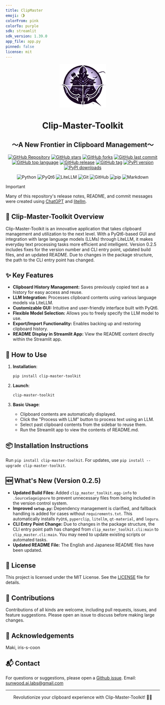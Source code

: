 ```yaml
---
title: ClipMaster
emoji: 🌖
colorFrom: pink
colorTo: purple
sdk: streamlit
sdk_version: 1.39.0
app_file: app.py
pinned: false
license: mit
---
```


<p align="center">
<img src="https://raw.githubusercontent.com/Sunwood-ai-labs/ClipMaster/main/docs/icon2.png" width="30%">
<br>
<h1 align="center">Clip-Master-Toolkit</h1>
<h2 align="center">
  ～A New Frontier in Clipboard Management～
</h2>

<p align="center">
  <a href="https://github.com/Sunwood-ai-labs/ClipMaster"><img src="https://img.shields.io/badge/GitHub-Repository-blue?logo=github" alt="GitHub Repository"></a>
  <a href="https://github.com/Sunwood-ai-labs/ClipMaster/stargazers"><img src="https://img.shields.io/github/stars/Sunwood-ai-labs/ClipMaster?style=social" alt="GitHub stars"></a>
  <a href="https://github.com/Sunwood-ai-labs/ClipMaster/network/members"><img src="https://img.shields.io/github/forks/Sunwood-ai-labs/ClipMaster?style=social" alt="GitHub forks"></a>
  <a href="https://github.com/Sunwood-ai-labs/ClipMaster/commits/main"><img src="https://img.shields.io/github/last-commit/Sunwood-ai-labs/ClipMaster" alt="GitHub last commit"></a>
  <a href="https://github.com/Sunwood-ai-labs/ClipMaster/search?l=python"><img src="https://img.shields.io/github/languages/top/Sunwood-ai-labs/ClipMaster" alt="GitHub top language"></a>
  <a href="https://github.com/Sunwood-ai-labs/ClipMaster/releases"><img src="https://img.shields.io/github/v/release/Sunwood-ai-labs/ClipMaster?sort=semver&color=red" alt="GitHub release"></a>
  <a href="https://github.com/Sunwood-ai-labs/ClipMaster/tags"><img src="https://img.shields.io/github/v/tag/Sunwood-ai-labs/ClipMaster?color=orange" alt="GitHub tag"></a>
  <a href="https://pypi.org/project/clip-master-toolkit/"><img src="https://img.shields.io/pypi/v/clip-master-toolkit.svg" alt="PyPI version"></a>
  <a href="https://pypi.org/project/clip-master-toolkit/"><img src="https://img.shields.io/pypi/dm/clip-master-toolkit.svg" alt="PyPI downloads"></a>
</p>

<p align="center">
  <img src="https://img.shields.io/badge/Python-3776AB?style=for-the-badge&logo=python&logoColor=white" alt="Python">
  <img src="https://img.shields.io/badge/PyQt6-41CD52?style=for-the-badge&logo=qt&logoColor=white" alt="PyQt6">
  <img src="https://img.shields.io/badge/LiteLLM-FF6F61?style=for-the-badge&logo=openai&logoColor=white" alt="LiteLLM">
  <img src="https://img.shields.io/badge/Git-F05032?style=for-the-badge&logo=git&logoColor=white" alt="Git">
  <img src="https://img.shields.io/badge/GitHub-181717?style=for-the-badge&logo=github&logoColor=white" alt="GitHub">
  <img src="https://img.shields.io/badge/pip-3775A9?style=for-the-badge&logo=pypi&logoColor=white" alt="pip">
  <img src="https://img.shields.io/badge/Markdown-000000?style=for-the-badge&logo=markdown&logoColor=white" alt="Markdown">

</p>

> [!IMPORTANT]
> Many of this repository's release notes, README, and commit messages were created using [ChatGPT](https://chat.openai.com/) and [litellm](https://github.com/BerriAI/litellm).


## 🚀 Clip-Master-Toolkit Overview

Clip-Master-Toolkit is an innovative application that takes clipboard management and utilization to the next level.  With a PyQt6-based GUI and integration with large language models (LLMs) through LiteLLM, it makes everyday text processing tasks more efficient and intelligent. Version 0.2.5 includes fixes for the version number and CLI entry point, updated build files, and an updated README.  Due to changes in the package structure, the path to the CLI entry point has changed.


## ✨ Key Features

- **Clipboard History Management:** Saves previously copied text as a history for easy access and reuse.
- **LLM Integration:** Processes clipboard contents using various language models via LiteLLM.
- **Customizable GUI:** Intuitive and user-friendly interface built with PyQt6.
- **Flexible Model Selection:** Allows you to freely specify the LLM model to use.
- **Export/Import Functionality:** Enables backing up and restoring clipboard history.
- **README Display in Streamlit App:** View the README content directly within the Streamlit app.


## 🔧 How to Use

1. **Installation**:
   ```bash
   pip install clip-master-toolkit
   ```

2. **Launch**:
   ```bash
   clip-master-toolkit
   ```

3. **Basic Usage**:
   - Clipboard contents are automatically displayed.
   - Click the "Process with LLM" button to process text using an LLM.
   - Select past clipboard contents from the sidebar to reuse them.
   - Run the Streamlit app to view the contents of README.md.


## 📦 Installation Instructions

Run `pip install clip-master-toolkit`. For updates, use `pip install --upgrade clip-master-toolkit`.


## 🆕 What's New (Version 0.2.5)

- **Updated Build Files:** Added `clip_master_toolkit.egg-info` to `.SourceSageignore` to prevent unnecessary files from being included in the version control system.
- **Improved `setup.py`:** Dependency management is clarified, and fallback handling is added for cases without `requirements.txt`. This automatically installs `PyQt6`, `pyperclip`, `litellm`, `qt-material`, and `loguru`.
- **CLI Entry Point Change:** Due to changes in the package structure, the CLI entry point path has changed from `clip_master_toolkit.cli:main` to `clip_master.cli:main`.  You may need to update existing scripts or automated tasks.
- **Updated README File:** The English and Japanese README files have been updated.


## 📄 License

This project is licensed under the MIT License. See the [LICENSE](LICENSE) file for details.


## 🤝 Contributions

Contributions of all kinds are welcome, including pull requests, issues, and feature suggestions. Please open an issue to discuss before making large changes.


## 🙏 Acknowledgements

Maki, iris-s-coon


## 📬 Contact

For questions or suggestions, please open a [Github issue](https://github.com/Sunwood-ai-labs/ClipMaster/issues). Email: sunwood.ai.labs@gmail.com


---

<p align="center">
  Revolutionize your clipboard experience with Clip-Master-Toolkit! 🚀✨
</p>